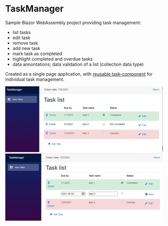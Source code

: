 # TaskManager

Sample Blazor WebAssembly project providing task management:
- list tasks
- edit task
- remove task
- add new task
- mark task as completed
- highlight completed and overdue tasks
- data annontations; data validation of a list (collection data type)

Created as a single page application, with [reusable task-component](Client/Components/TaskRowComponent.razor) for individual task management.

![Task listing](Docs/taskMgmt%20listing.PNG)
![Edit task](Docs/taskMgmt%20editTask.PNG)
